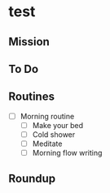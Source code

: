 # test

## Mission

## To Do

## Routines

- [ ] Morning routine
  - [ ] Make your bed
  - [ ] Cold shower
  - [ ] Meditate
  - [ ] Morning flow writing

## Roundup
